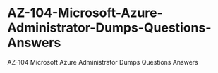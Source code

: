 # AZ-104-Microsoft-Azure-Administrator-Dumps-Questions-Answers
AZ-104 Microsoft Azure Administrator Dumps Questions Answers
